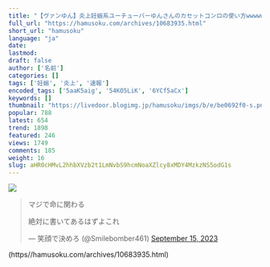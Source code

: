 ```yaml
---
title: "【ヴァンゆん】炎上妊娠系ユーチューバーゆんさんのカセットコンロの使い方wwwwww"
full_url: "https://hamusoku.com/archives/10683935.html"
short_url: "hamusoku"
language: "ja"
date: 
lastmod: 
draft: false
author: ['名前']
categories: []
tags: ['妊娠', '炎上', '速報']
encoded_tags: ['5aaK5aig', '54KO5LiK', '6YCf5aCx']
keywords: []
thumbnail: "https://livedoor.blogimg.jp/hamusoku/imgs/b/e/be0692f0-s.png"
popular: 788
latest: 654
trend: 1898
featured: 246
views: 1749
comments: 185
weight: 16
slug: aHR0cHMvL2hhbXVzb2t1LmNvbS9hcmNoaXZlcy8xMDY4MzkzNS5odG1s
---
```


![](https://livedoor.blogimg.jp/hamusoku/imgs/b/e/be0692f0-s.png)

<blockquote class='twitter-tweet'><p></p><p>マジで命に関わる</p><p lang='ja' dir='ltr'>絶対に書いてあるはずよこれ</p>— 笑顔で決めろ (@Smilebomber461) <a href='https//twitter.com/Smilebomber461/status/1702521116051505359?ref_src=twsrc%5Etfw'>September 15, 2023</a></blockquote> 

(https//hamusoku.com/archives/10683935.html)
